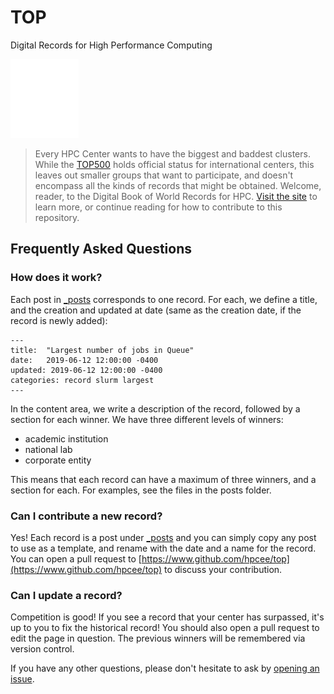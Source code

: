 # TOP

Digital Records for High Performance Computing

![assets/images/code-logo.png](assets/images/code-logo.png)

>Every HPC Center wants to have the biggest and baddest clusters. While the 
[TOP500](https://www.top500.org/) holds official status for international centers, 
this leaves out smaller groups that want to participate, and doesn't encompass 
all the kinds of records that might be obtained. Welcome, reader, to the
Digital Book of World Records for HPC. [Visit the site](https://hpcee.github.io/top/) to learn more, or
continue reading for how to contribute to this repository.

## Frequently Asked Questions

### How does it work?

Each post in [_posts](_posts) corresponds to one record. For each, we define
a title, and the creation and updated at date (same as the creation date, if the
record is newly added):

```
---
title:  "Largest number of jobs in Queue"
date:   2019-06-12 12:00:00 -0400
updated: 2019-06-12 12:00:00 -0400
categories: record slurm largest
---
```

In the content area, we write a description of the record, followed by a section
for each winner. We have three different levels of winners:

 - academic institution
 - national lab
 - corporate entity

This means that each record can have a maximum of three winners, and a section 
for each. For examples, see the files in the posts folder.


### Can I contribute a new record?

Yes! Each record is a post under [_posts](_posts) and you can simply copy
any post to use as a template, and rename with the date and a name for
the record. You can open a pull request to [https://www.github.com/hpcee/top](https://www.github.com/hpcee/top)
to discuss your contribution.


### Can I update a record?

Competition is good! If you see a record that your center has surpassed, it's up
to you to fix the historical record! You should also open a pull request
to edit the page in question. The previous winners will be remembered
via version control.

If you have any other questions, please don't hesitate to ask by
[opening an issue](https://www.github.com/hpcee/top/issues).
